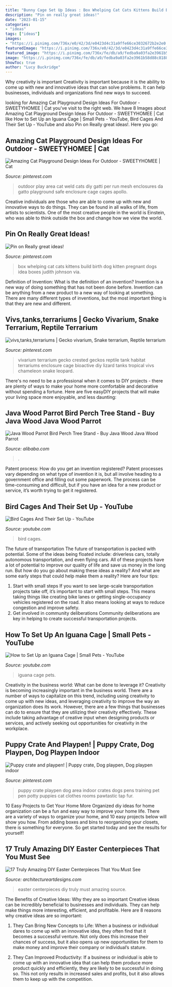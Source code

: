 ```yaml
---
title: "Bunny Cage Set Up Ideas : Box Whelping Cat Cats Kittens Build Birth Dog Kitten Pregnant Dogs Idea Boxes Judith Johnson Via"
description: "Pin on really great ideas!"
date: "2023-01-15"
categories:
- "ideas"
tags: ["ideas"]
images:
- "https://i.pinimg.com/736x/e0/42/3d/e0423d4c31a9ffe66ce3032672b2e2e0.jpg"
featuredImage: "https://i.pinimg.com/736x/e0/42/3d/e0423d4c31a9ffe66ce3032672b2e2e0.jpg"
featured_image: "https://i.pinimg.com/736x/fe/db/a9/fedba9a03fa2e3961b58d88c8188ffe5--whelping-box-cat-room.jpg"
image: "https://i.pinimg.com/736x/fe/db/a9/fedba9a03fa2e3961b58d88c8188ffe5--whelping-box-cat-room.jpg"
ShowToc: true
author: "Lucy Buckridge"
---
```



Why creativity is important
Creativity is important because it is the ability to come up with new and innovative ideas that can solve problems. It can help businesses, individuals and organizations find new ways to succeed.

	

		
looking for Amazing Cat Playground Design Ideas For Outdoor - SWEETYHOMEE | Cat you've visit to the right web. We have 8 Images about Amazing Cat Playground Design Ideas For Outdoor - SWEETYHOMEE | Cat like How to Set Up an Iguana Cage | Small Pets - YouTube, Bird Cages And Their Set Up - YouTube and also Pin on Really great ideas!. Here you go:
		
    
## Amazing Cat Playground Design Ideas For Outdoor - SWEETYHOMEE | Cat

<img loading=lazy src="https://i.pinimg.com/736x/e0/42/3d/e0423d4c31a9ffe66ce3032672b2e2e0.jpg" onerror="this.onerror=null;this.src='https://tse1.mm.bing.net/th?id=OIP.2DvinvfMeSU-gv-5H_Py1AHaFj&amp;pid=15.1';" alt="Amazing Cat Playground Design Ideas For Outdoor - SWEETYHOMEE | Cat">

_Source: pinterest.com_

>outdoor play area cat weld cats diy gatti per run mesh enclosures da gatto playground safe enclosure cage cages apollo. 

	

Creative individuals are those who are able to come up with new and innovative ways to do things. They can be found in all walks of life, from artists to scientists. One of the most creative people in the world is Einstein, who was able to think outside the box and change how we view the world.

    
## Pin On Really Great Ideas!

<img loading=lazy src="https://i.pinimg.com/736x/fe/db/a9/fedba9a03fa2e3961b58d88c8188ffe5--whelping-box-cat-room.jpg" onerror="this.onerror=null;this.src='https://tse3.mm.bing.net/th?id=OIP.wDlFei1S0bMqXU1KiMDSvQHaJ4&amp;pid=15.1';" alt="Pin on Really great ideas!">

_Source: pinterest.com_

>box whelping cat cats kittens build birth dog kitten pregnant dogs idea boxes judith johnson via. 

	

Definition of Invention: What is the definition of an invention?
Invention is a new way of doing something that has not been done before. Invention can be anything from a new product to a new way of looking at something. There are many different types of inventions, but the most important thing is that they are new and different.

    
## Vivs,tanks,terrariums | Gecko Vivarium, Snake Terrarium, Reptile Terrarium

<img loading=lazy src="https://i.pinimg.com/736x/a6/4c/be/a64cbe04bfd5204df93edf4e6f579ab1--gecko-vivarium-gecko-terrarium.jpg" onerror="this.onerror=null;this.src='https://tse1.mm.bing.net/th?id=OIP.6HleZT-_KOg6RK7w1aKpsAHaKb&amp;pid=15.1';" alt="vivs,tanks,terrariums | Gecko vivarium, Snake terrarium, Reptile terrarium">

_Source: pinterest.com_

>vivarium terrarium gecko crested geckos reptile tank habitat terrariums enclosure cage bioactive diy lizard tanks tropical vivs chameleon snake leopard. 

	

There's no need to be a professional when it comes to DIY projects - there are plenty of ways to make your home more comfortable and decorative without spending a fortune. Here are five easyDIY projects that will make your living space more enjoyable, and less daunting: 

    
## Java Wood Parrot Bird Perch Tree Stand - Buy Java Wood Java Wood Parrot

<img loading=lazy src="https://sc02.alicdn.com/kf/Ub57307f542c64f40998efd3fd227de4br/874635718/Ub57307f542c64f40998efd3fd227de4br.jpg" onerror="this.onerror=null;this.src='https://tse2.mm.bing.net/th?id=OIP.-uc-w9WxfCf046mUtc35ZwHaFj&amp;pid=15.1';" alt="Java Wood Parrot Bird Perch Tree Stand - Buy Java Wood Java Wood Parrot">

_Source: alibaba.com_

>. 

	

Patent process: How do you get an invention registered?
Patent processes vary depending on what type of invention it is, but all involve heading to a government office and filling out some paperwork. The process can be time-consuming and difficult, but if you have an idea for a new product or service, it’s worth trying to get it registered.

    
## Bird Cages And Their Set Up - YouTube

<img loading=lazy src="https://i.ytimg.com/vi/Doxkbq4TZdQ/hqdefault.jpg" onerror="this.onerror=null;this.src='https://tse3.mm.bing.net/th?id=OIP.9LbIKAz2EU07TtHW5-sDSgHaFj&amp;pid=15.1';" alt="Bird Cages And Their Set Up - YouTube">

_Source: youtube.com_

>bird cages. 

	

The future of transportation
The future of transportation is packed with potential. Some of the ideas being floated include: driverless cars, totally autonomous transportation, and even flying cars. All of these projects have a lot of potential to improve our quality of life and save us money in the long run. But how do you go about making these ideas a reality? And what are some early steps that could help make them a reality? Here are four tips: 
1. Start with small steps 
If you want to see large-scale transportation projects take off, it’s important to start with small steps. This means taking things like creating bike lanes or getting single-occupancy vehicles registered on the road. It also means looking at ways to reduce congestion and improve safety. 
2. Get involved in community deliberations 
Community deliberations are key in helping to create successful transportation projects.

    
## How To Set Up An Iguana Cage | Small Pets - YouTube

<img loading=lazy src="https://i.ytimg.com/vi/LHXdqmyY9Gw/maxresdefault.jpg" onerror="this.onerror=null;this.src='https://tse1.mm.bing.net/th?id=OIP.IsyyFkEVC4hKnYdf1xdPegHaEK&amp;pid=15.1';" alt="How to Set Up an Iguana Cage | Small Pets - YouTube">

_Source: youtube.com_

>iguana cage pets. 

	

Creativity in the business world: What can be done to leverage it?
Creativity is becoming increasingly important in the business world. There are a number of ways to capitalize on this trend, including using creativity to come up with new ideas, and leveraging creativity to improve the way an organization does its work. However, there are a few things that businesses can do to ensure that they are utilizing their creativity effectively. These include taking advantage of creative input when designing products or services, and actively seeking out opportunities for creativity in the workplace.

    
## Puppy Crate And Playpen! | Puppy Crate, Dog Playpen, Dog Playpen Indoor

<img loading=lazy src="https://i.pinimg.com/736x/a4/39/db/a439db7266d363267d4baf419d8763ae--puppy-crates-puppy-crate-ideas.jpg" onerror="this.onerror=null;this.src='https://tse1.mm.bing.net/th?id=OIP.Ms9IvMWMcCK9XTqkdmeTOgHaFj&amp;pid=15.1';" alt="Puppy crate and playpen! | Puppy crate, Dog playpen, Dog playpen indoor">

_Source: pinterest.com_

>puppy crate playpen dog area indoor crates dogs pens training pet pen potty puppies cat clothes rooms pawtastic tap fur. 

	

10 Easy Projects to Get Your Home More Organized
diy ideas for home organization can be a fun and easy way to improve your home life. There are a variety of ways to organize your home, and 10 easy projects below will show you how. From adding boxes and bins to reorganizing your closets, there is something for everyone. So get started today and see the results for yourself!

    
## 17 Truly Amazing DIY Easter Centerpieces That You Must See

<img loading=lazy src="https://www.architectureartdesigns.com/wp-content/uploads/2016/03/10-47-630x630.jpg" onerror="this.onerror=null;this.src='https://tse4.mm.bing.net/th?id=OIP.ufCCOdgtoaaUZE6aWyz3wAHaHa&amp;pid=15.1';" alt="17 Truly Amazing DIY Easter Centerpieces That You Must See">

_Source: architectureartdesigns.com_

>easter centerpieces diy truly must amazing source. 

	

The Benefits of Creative Ideas: Why they are so important
Creative ideas can be incredibly beneficial to businesses and individuals. They can help make things more interesting, efficient, and profitable. Here are 8 reasons why creative ideas are so important:
1. They Can Bring New Concepts to Life: When a business or individual dares to come up with an innovative idea, they often find that it becomes a successful venture. Not only does this increase their chances of success, but it also opens up new opportunities for them to make money and improve their company or individual’s stature.

2. They Can Improved Productivity: If a business or individual is able to come up with an innovative idea that can help them produce more product quickly and efficiently, they are likely to be successful in doing so. This not only results in increased sales and profits, but it also allows them to keep up with the competition.


